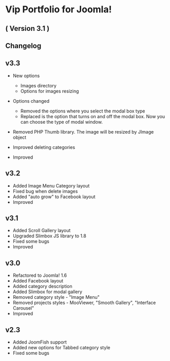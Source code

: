 Vip Portfolio for Joomla! 
==========================
( Version 3.1 )
--------------------------

Changelog
---------

v3.3
----------

* New options
  - Images directory
  - Options for images resizing
  
* Options changed
  - Removed the options where you select the modal box type
  - Replaced is the option that turns on and off the modal box. Now you can choose the type of modal window.
  
* Removed PHP Thumb library. The image will be resized by JImage object
* Improved deleting categories
* Improved

v3.2
-----------
* Added Image Menu Category layout
* Fixed bug when delete images
* Added "auto grow" to Facebook layout
* Improved

v3.1
-----------
* Added Scroll Gallery layout
* Upgraded Slimbox JS library to 1.8
* Fixed some bugs
* Improved

v3.0
-----------
* Refactored to Joomla! 1.6
* Added Facebook layout
* Added category description
* Added Slimbox for modal gallery
* Removed category style - "Image Menu"
* Removed projects styles - MooViewer, "Smooth Gallery", "Interface Carousel"
* Improved

v2.3
---------
* Added JoomFish support
* Added new options for Tabbed category style
* Fixed some bugs